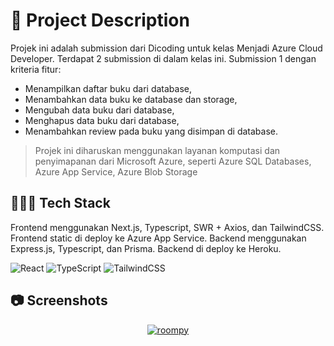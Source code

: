 # 📃 Project Description

Projek ini adalah submission dari Dicoding untuk kelas Menjadi Azure Cloud Developer. Terdapat 2 submission di dalam kelas ini. Submission 1 dengan kriteria fitur:

- Menampilkan daftar buku dari database,
- Menambahkan data buku ke database dan storage,
- Mengubah data buku dari database,
- Menghapus data buku dari database,
- Menambahkan review pada buku yang disimpan di database.

> Projek ini diharuskan menggunakan layanan komputasi dan penyimapanan dari Microsoft Azure, seperti Azure SQL Databases, Azure App Service, Azure Blob Storage

## 👨🏻‍💻 Tech Stack

Frontend menggunakan Next.js, Typescript, SWR + Axios, dan TailwindCSS.
Frontend static di deploy ke Azure App Service.
Backend menggunakan Express.js, Typescript, dan Prisma.
Backend di deploy ke Heroku.

![React](https://img.shields.io/badge/React-React-61DAFB?style=for-the-badge&logo=react)
![TypeScript](https://img.shields.io/badge/Typescript-Typescript-3178C6?style=for-the-badge&logo=typescript)
![TailwindCSS](https://img.shields.io/badge/TailwindCSS-TailwindCSS-38B2AC?style=for-the-badge&logo=tailwind-css)

## 📷 Screenshots

<p align="center">
  <a href="https://roompy.vercel.app">
    <img src="https://i.ibb.co/vHk5H3V/roompy.png" alt="roompy" border="0">
  </a>
</p>
